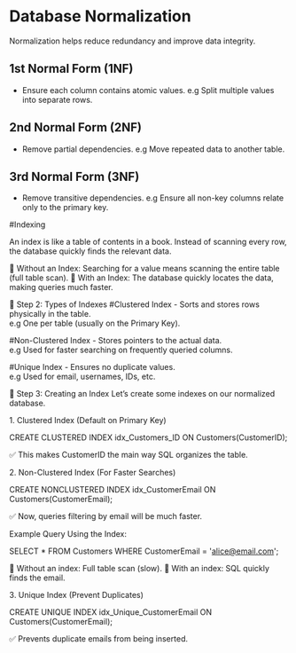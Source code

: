 # Database Normalization  
Normalization helps reduce redundancy and improve data integrity.

## 1st Normal Form (1NF)
- Ensure each column contains atomic values.
e.g Split multiple values into separate rows.

## 2nd Normal Form (2NF)
- Remove partial dependencies.
e.g Move repeated data to another table.

## 3rd Normal Form (3NF)
- Remove transitive dependencies.
e.g Ensure all non-key columns relate only to the primary key.

#Indexing

An index is like a table of contents in a book. Instead of scanning every row, the database quickly finds the relevant data.

🔹 Without an Index: Searching for a value means scanning the entire table (full table scan).
🔹 With an Index: The database quickly locates the data, making queries much faster.

🔹 Step 2: Types of Indexes
#Clustered Index - Sorts and stores rows physically in the table.	
e.g One per table (usually on the Primary Key).

#Non-Clustered Index - Stores pointers to the actual data.	
e.g Used for faster searching on frequently queried columns.

#Unique Index - Ensures no duplicate values.	
e.g Used for email, usernames, IDs, etc.

🔹 Step 3: Creating an Index
Let’s create some indexes on our normalized database.

1️. Clustered Index (Default on Primary Key)

CREATE CLUSTERED INDEX idx_Customers_ID 
ON Customers(CustomerID);

✅ This makes CustomerID the main way SQL organizes the table.

2️. Non-Clustered Index (For Faster Searches)

CREATE NONCLUSTERED INDEX idx_CustomerEmail 
ON Customers(CustomerEmail);

✅ Now, queries filtering by email will be much faster.

Example Query Using the Index:

SELECT * FROM Customers WHERE CustomerEmail = 'alice@email.com';

🔹 Without an index: Full table scan (slow).
🔹 With an index: SQL quickly finds the email.

3️. Unique Index (Prevent Duplicates)

CREATE UNIQUE INDEX idx_Unique_CustomerEmail 
ON Customers(CustomerEmail);

✅ Prevents duplicate emails from being inserted.






